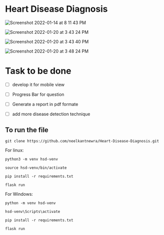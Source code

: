 # Heart Disease Diagnosis


![Screenshot 2022-01-14 at 8 11 43 PM](https://user-images.githubusercontent.com/63470232/150319897-b6056f6a-569c-4856-9926-760d09ffbc01.png)

![Screenshot 2022-01-20 at 3 43 24 PM](https://user-images.githubusercontent.com/63470232/150319963-661d317c-61b9-4ef4-b2e4-9cc34787b8f0.png)

![Screenshot 2022-01-20 at 3 43 40 PM](https://user-images.githubusercontent.com/63470232/150320053-fd4c67e4-3fff-4c8a-8bf0-4c6205eceada.png)

![Screenshot 2022-01-20 at 3 48 24 PM](https://user-images.githubusercontent.com/63470232/150320154-08d98f1e-166d-4af8-b806-f33c936e4003.png)




# Task to be done

- [ ] develop it for mobile view
- [ ] Progress Bar for question
- [ ] Generate a report in pdf formate
- [ ] add more disease detection technique 


## To run the file


`git clone https://github.com/neelkantnewra/Heart-Disease-Diagnosis.git`


For linux:

`python3 -m venv hsd-venv`

`source hsd-venv/bin/activate`

`pip install -r requirements.txt`

`flask run`

For Windows:

`python -m venv hsd-venv`

`hsd-venv\Scripts\activate`

`pip install -r requirements.txt`

`flask run`
